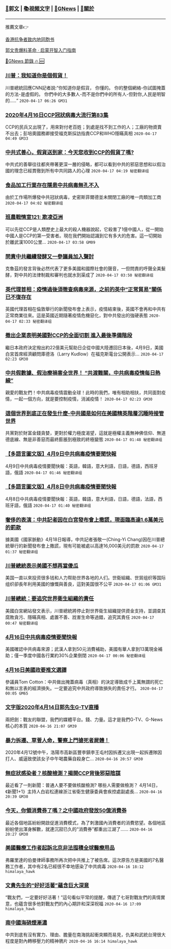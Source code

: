 ###  [:eagle:郭文](https://github.com/ourhimalayas/txt) | [:books:視頻文字](https://github.com/ourhimalayas/txt/blob/master/content/README.md) | [:newspaper:GNews](https://github.com/ourhimalayas/txt/blob/master/content/gnews/README.md) | [:pray:關於](https://github.com/ourhimalayas/home/tree/master/about)
---

推薦文章:point_right:

[香港抗争者致内地同胞书](https://github.com/ourhimalayas/news/blob/master/2019/08/a_letter_from_the_hong_kong_people.md)

[郭文贵爆料革命 · 启蒙开智入门指南](https://github.com/ourhimalayas/txt/issues/1)

[:newspaper:GNews 節錄 :fire: :new:](https://github.com/ourhimalayas/txt/blob/master/content/gnews/README.md) 



### [川普：我知道你是個假貨！](/content/gnews/1/README.md)

川普總統回應CNN記者說:“你知道你是假貨， 你懂的。 你的整個網絡-你試圖掩蓋的方法-是虛假的。 你們中的大多數人-而不是你們中的所有人-但對你,人民是明智的.....“  `2020-04-17 06:26 GM31`

### [2020年4月16日CCP冠狀病毒大流行第83集](/content/gnews/2/README.md)

CCP的民兵又出現了，用來對付老百姓；到處是找不到工作的人；工廠的物資賣不出去；彭培奧國務卿接受福克斯採訪指責CCP和WHO隱瞞真相  `2020-04-17 04:49 GM33`

### [中共式善心，假貨送到家：今天您收到CCP的假貨了嗎?](/content/gnews/3/README.md)

中共式的善舉往往都夾帶著更深一層的侵略，都可以看到中共的邪惡思想和以假治國的理念已經貫徹到所有中共同路人的心理  `2020-04-17 04:19 秘密翻译组`

### [食品加工行業存在隱患中共病毒無孔不入](/content/gnews/4/README.md)

由於工作場所爆發中共冠狀病毒，史密斯菲爾德並未關閉工廠的唯一肉類加工商  `2020-04-17 04:02 秘密翻译组`

### [班農戰情室121: 欺凌亞洲](/content/gnews/5/README.md)

可以先從CCP是人類歷史上最大的殺人機器說起，它殺害了1億中國人，從一開始中國人是CCP的第一受害者。現在我們開始認識到它有多大的危害。這一切開始於離武漢1000公里...  `2020-04-17 03:58 GM09`

### [問責中共繼續發酵又一參議員加入聲討](/content/gnews/6/README.md)

克魯茲的發言背後必然代表了更多美國和國際社會的聲音，一但問責的呼聲全美髮酵，對中共的法律制裁和審判也就水到渠成了  `2020-04-17 03:50 秘密翻译组`

### [英代理首相：疫情過後須徹查病毒來源，之前的英中“正常貿易”關係已不復存在](/content/gnews/7/README.md)

英國代理首相在倫敦舉行的新聞發布會上表示，疫情結束後，英國不會再和中共有正常商業往來。這是英國近期隨著疫情危機惡化，對中共發出的強硬表態  `2020-04-17 02:33 秘密翻译组`

### [撤出企業表明美國對CCP的全面切割 進入最後準備階段](/content/gnews/8/README.md)

繼日本政府決定撥出約22億美元幫助日企從中國大陸遷回日本後，4月9日，美國白宮首席經濟顧問庫德洛（Larry Kudlow）在福克斯電台公開表示...  `2020-04-17 02:23 GM30`

### [中共假數據、假治療禍害全世界！ “共渡難關，中共病毒疫情每日熱線”](/content/gnews/9/README.md)

親愛的戰友們！中共病毒疫情震動全球！此時的我們，唯有相助相扶，共同面對疫情，一起一個方向，就是要控制疫情，消滅疫情！  `2020-04-17 02:23 GM30`

### [這個世界到底正在發生什麼-中共國是如何在美國精英階層沉睡時接管世界](/content/gnews/10/README.md)

共黨對於財富金錢貪婪，更對於權力極度渴望，這就是極權主義無神佛信仰、無道德底線、無是非善惡而最終膨脹到極致的終極變態  `2020-04-17 01:48 秘密翻译组`

### [【多語言圖文版】4月9日中共病毒疫情要聞快報](/content/gnews/11/README.md)

4月9日中共病毒疫情要聞快報：英語，韓語，意大利語，日語，德語，西班牙語，俄語  `2020-04-17 01:46 秘密翻译组`

### [【多語言圖文版】4月8日中共病毒疫情要聞快報](/content/gnews/12/README.md)

4月8日中共病毒疫情要聞快報：英語，韓語，意大利語，日語，德語，法語，西班牙語，俄語  `2020-04-17 01:40 秘密翻译组`

### [奢侈的表演：中共記者因在白宮發布會上撒謊，現面臨高達1.6萬美元的罰款](/content/gnews/13/README.md)

據美國《國家脈動》4月18日報導，中共記者張敬一(Ching-Yi Chang)因在川普總統舉行的新聞發布會上撒謊，現有可能被處以高達16,000美元的罰款  `2020-04-17 01:37 秘密翻译组`

### [川普總統表示美國不想再當傻瓜](/content/gnews/14/README.md)

美国一直以來投资很多钱和人力帮助世界各地的人们。世衛組織、世貿组织等国际组织卻長年利用美國的慷慨與善良，這對美国很不公平  `2020-04-17 01:06 GM31`

### [川普總統：要追究世界衛生組織的責任](/content/gnews/15/README.md)

美國白宮網站發文表示，川普總統將停止對世界衛生組織提供資金支持，並調查其腐敗貪污、隱瞞真相、處置不善、戕害生命等過錯，追究其責任  `2020-04-17 00:47 秘密翻译组`

### [4月16日中共病毒疫情要聞快報](/content/gnews/16/README.md)

美國確認中共病毒來源；武漢人拿到50元消費補助，美國有華人拿到13萬現金補助；僅一季度中國各行業約30%企業倒閉  `2020-04-17 00:06 秘密翻译组`

### [4月16日美國政要推文選譯](/content/gnews/17/README.md)

參議員Tom Cotton：中共做出掩蓋病毒（真相）的決定導致成千上萬無謂的死亡和無以言表的經濟損失。一定要追究中共政府導致損失的責任才行。  `2020-04-17 00:05 GM65`

### [文字版2020年4月14日郭先生G-TV直播](/content/gnews/18/README.md)

兩把劍：戰友的聯盟，我們的媒體平台。錢、力量。這才是我們G-TV、G-News核心的本質  `2020-04-16 21:07 GM39`

### [暴力拆遷、草菅人命，警察上門搶死者屍體！](/content/gnews/19/README.md)

2020年4月12號中午，洛陽市高新區豐李鎮李王屯村因拆遷又出現一起拆遷隊因打人、威逼致使該女子中午喝農藥自殺身亡...  `2020-04-16 20:57 GM30`

### [無症狀感染者？核酸檢測？揭開CCP背後邪惡陰謀](/content/gnews/20/README.md)

最近看了一則新聞：普通人要不要做核酸檢測? 哪些人需要做檢測？ 4月14日，《新聞1+1》主持人白岩松連線浙江省衛生健康委員會疾控處副處長...  `2020-04-16 20:39 GM30`

### [今天，你領消費券了嗎？之中國政府發放50億消費券](/content/gnews/21/README.md)

最近各個地區紛紛開啟促進消費模式，為了刺激國內消費者的消費慾望。各個地區紛紛使出渾身解數，就連沉寂已久的“消費券”都重出江湖了……  `2020-04-16 20:27 GM30`

### [美國醫療工作者起訴北京非法囤積全球醫療用品](/content/gnews/22/README.md)

弗羅里達的伯曼律師事務所再次把中共推上了被告席。這次原告方是美國的7名醫務工作者，其中有2名已經很不幸地感染了中共病毒  `2020-04-16 18:12 himalaya_hawk`

### [文貴先生的“好好活著”蘊含巨大深意](/content/gnews/23/README.md)

“戰友們，一定要好好活著！”這句看似平常的提醒，傳遞了七哥對戰友們的真情實意，也蘊含很多他對戰友們的內心期許和深深祝福  `2020-04-16 17:09 himalaya_hawk`

### [南中國海硝煙漸濃](/content/gnews/24/README.md)

中共到底有沒有實力、理由、膽量在南海挑起衝突顯而易見，仇美和武統台灣很大程度是對內轉移壓力的精神鴉片  `2020-04-16 16:14 himalaya_hawk`

